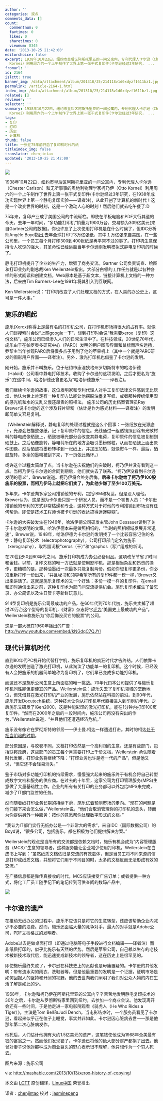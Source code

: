 ```yaml
---
author: ''
categories: 观点
comments_data: []
count:
  commentnum: 0
  favtimes: 0
  likes: 0
  sharetimes: 0
  viewnum: 8345
date: '2013-10-25 21:42:00'
editorchoice: false
excerpt: 1938年10月22曰，纽约市皇后区阿斯托里亚的一间公寓内，专利代理人卡尔逊（Chester Carlson）和无所事事的奥地利物理学家柯乃伊（Otto
  Kornei）利用周六的一个上午制作了世界上第一张干式复印件(卡尔逊经过3年研究， ...
fromurl: ''
id: 2164
islctt: true
banner_img: /data/attachment/album/201310/25/214118v1d0xdyzf1611bz1.jpg
permalink: /article-2164-1.html
index_img: /data/attachment/album/201310/25/214118v1d0xdyzf1611bz1.jpg.thumb.jpg
related: []
reviewer: ''
selector: ''
summary: 1938年10月22曰，纽约市皇后区阿斯托里亚的一间公寓内，专利代理人卡尔逊（Chester Carlson）和无所事事的奥地利物理学家柯乃伊（Otto
  Kornei）利用周六的一个上午制作了世界上第一张干式复印件(卡尔逊经过3年研究， ...
tags:
- 复印
- 打印
- 历史
- 计算机
thumb: false
title: 一张在75年前开启了复印机时代的纸
titleindex_img: false
translator: chenjintao
updated: '2013-10-25 21:42:00'
---
```


 ![](/data/attachment/album/201310/25/214118v1d0xdyzf1611bz1.jpg)


1938年10月22曰，纽约市皇后区阿斯托里亚的一间公寓内，专利代理人卡尔逊（Chester Carlson）和无所事事的奥地利物理学家柯乃伊（Otto Kornei）利用周六的一个上午制作了世界上第一张干式复印件(卡尔逊经过3年研究，在1938年成功实现世界上第一个静电复印实验——译者注)，从此开创了计算机的新时代！这是一个改变世界的时刻，这是一个激动人心的时刻！然后他们就去吃午餐了:D


75年来，复印产业成了美国公司的中流砥柱。即使在平板电脑和PDF大行其道的今天，去年一年时间，“多功能打印机”销量为1900万台，交易额为309亿美元(来自Gartner公司的数据)。你也许忘了上次使用打印机是在什么时候了，但IDC分析师Angèle Boyd指出,去年全球打印了3万亿张纸，其中１万亿张来自美国。在一些公司里，一个员工每个月打印300到400张纸是再平常不过的事了。打印机生意保持令人吃惊的强大，其革命性已经远超当年卡尔逊刚发明模拟式静电复印机的时候了。


静电打印机提升了企业的生产力，增强了商务交流。Gartner 公司负责调查、绘图和打印业务的副总裁Ken Weilerstein指出，大部分白领的工作任务就是以各种各样的形式阅读和创建文档。Web原本是基于超文本，链接计算机上文档的一种方法，后来由Tim Burners-Lee在1991年将其引入到互联网。


Ken Weilerstein说：“打印机改变了人们处理文档的方式，在人类的办公史上，这可是一件大事。”


**施乐的崛起**
---------


施乐(Xerox)称得上是最有名的打印机公司，在打印机市场持很大的占有率。就像人们谈搜索时会说“上网google一下”，谈到打印时会说“我需要xerox（复印）这份文档”，施乐公司已经渗入人们的日常生活中了。在科技领域，20世纪70年代，施乐由于在帕罗奥多研究中心（PARC）发明的用户图形界面和鼠标而声名远扬，乔帮主当年参观PARC后将很多点子用到了他的苹果机上（其中一个就是PARC研发的图形用户界面——译者注）。另外，激光打印机也借鉴了卡尔逊的发明。


刚开始，施乐并不叫施乐。位于纽约市康涅狄格州罗切斯特市的哈洛伊德（Haloid）公司看中静电打印技术，收购了卡尔逊的这项发明，之后才更名为“施乐”(在这中间，哈洛伊德还曾更名为“哈洛伊德施乐”——译者注)。


我们继续卡尔逊的故事，这位发明家和专利代理人对手工复印法律文件感到无比厌烦，他认为世上肯定有一种复印方法能让他摆脱油墨复写纸，或者那种传统使用湿的感光纸和水的又乱又慢还昂贵的照相法。 施乐公司的历史档案管理员Ray Brewer说卡尔逊的这个涉及锌片锌粉（估计是作为感光材料——译者注）的发明即简单又容易复制。


（Weilerstein解释说，静电复印的处理过程就是这么个回事：一张纸放在光源底下，光源会扫描整张纸，记下复印原件的信息。光线通过一组透镜照到涂有光敏材料的静电成像硒鼓上，硒鼓被曝光部分会改变其静电荷，复印原件的信息被复制到硒鼓上。之后硒像旋转，静电荷所在的地方会吸引墨粉微粒，从而在硒鼓上画出原件图像。然后硒鼓将墨粉转移到一张纸上，并加压加热，就像熨斗一样。最后，硒鼓旋转，多余的墨粉被刮下来，下一页依此循环。）


或许这个过程太简单了点。当卡尔逊在庆祝他们的突破时，柯乃伊并没有看到这一点。当柯乃伊与卡尔逊的合同到期后，他们就失去了联系。“柯乃伊没看到卡尔逊发明的意义”，Brewer说道。柯乃伊将会终身后悔。**后来卡尔逊给了柯乃伊100股施乐的股票，而柯乃伊马上就把它们卖了，为此他少嫌了至少100万美元。**


多年来，卡尔逊向多家公司推销他的专利，包括IBM和柯达，但是没人理他。Brewer认为，这是因为卡尔逊只是一个研发人员，而不是一个销售人员：“卡尔逊推销他的专利的方式非常枯燥和专业，这种方式对于将他的专利推销到市场没有任何帮助，即使是技术工程师也被卡尔逊的表达搞得迷迷糊糊”。


卡尔逊的大突破发生在1946年，哈洛伊德公司研发主管John Dessauer读到了关于卡尔逊发明的文章。哈洛伊德本来是做照相纸的，“当时的照相领域发展非常迅速”，Brewer说。1948年，哈洛伊德为卡尔逊的发明找了一个比较容易记住的名字：静电复印技术（electrophotography）。公司打印部门定名为施乐（xerography），取希腊词根“xeros（干）”和“graphos（写）”组成的新词。


在20世纪50到60年代之间，施乐打印机成为办公必备用品。这项改革节省了时间和金钱。以前，复印文档的唯一方法就是使用影印机，那是相当杂乱和昂贵的操作，更糟糕的是，那种油墨纸一次最多只能复制两份。假如你想复印更多份，你必须重新打印一份出来，“并且秘书和领导希望所有的复印件都一模一样，”Brewer又出来讲话了。这就是施乐复印术的又一个好处：多份一模一样的复印件。在email和即时通信出来之前，这种复印术为部门间交流提供机会。施乐复印术催生了备忘录、办公简讯以及生日贺卡等新鲜玩意儿。


914型复印机是施乐公司最成功的产品。在60年代到70年代初，施乐共卖掉了超过20万台这个型号的复印机，《财富》杂志将它[评为](http://money.cnn.com/2010/01/21/technology/xerox_copiers.fortune/index.htm)“美国史上最成功的产品”。Weilerstein称施乐为“你后悔没买它的股票”的公司。


这是一部大概在1960年播出的广告：<http://www.youtube.com/embed/kNGdqC7QJYI>


**现代计算机时代**
-----------


直到80年代PC机开始代替打字机，施乐复印机的疯狂时代才告终结。人们依靠卡尔逊的发明创造了激光打印机，从此淘汰了功能单一的复印机。这个时候，已经没有人会把施乐的机器简单地称为复印机了，它们早已变成多功能打印机。


而这还不是施乐公司生意上所面临的唯一挑战。70年代曰本公司提供了与施乐复印机同性能但更便宜的产品。Weilerstein说：施乐失去了复印机领域的垄断地位，但凭借其在激光打印机产业的发展，施乐依然站在科技的前沿。到90年代，施乐开发Docutech系统，这种技术让你从打印机年代直接进入到印刷机年代。之后施乐又研发了iGen2000，这是种能彩印的激光打印机，能在1分钟内打印100页复印件。“然而在2000年之后的一段时间内，施乐公司再没有突出的作为，”Weilerstein说道，“并且他们还遭遇经济危机。”


施乐没有像它在罗彻斯特的邻居——伊士曼.柯达一样遭遇打击。其时的柯达[处于相当阴暗的时期](http://www.usatoday.com/story/money/business/2013/09/03/kodak-bankruptcy-ends/2759965/)。


部分原因是，与胶卷不同，文档打印依然是一个高利润的生意。还是有些部门，包括联邦政府，这些部门的员工每个月需要打印上千份文档。Weilerstein 承认随着时代发展，打印业务将继续下降：“打印业务也许是老一代的产品”，但是他又说，“但它还不会轻易消失。”


鉴于市场对多功能打印机的持续需求，慢慢强大起来的施乐终于有机会将自己转型成数字文档和服务的供应商。在过去的十年里，这家公司为打印管理服务(MPS)生意做了大量基础性工作。企业的所有有关打印的业务都可以外包给MPS来完成，减少了IT部门监控的任务。


然而随着纸打印业务长期的持续下滑，施乐试着预测市场的走向。“现在的问题是他们接下来会怎么做，”Weilerstein说，“他们会取消管理你的打印机的念头，转而为你提供另外一种服务：按你的意愿帮你处理数字形式的文档。”


“我认为IT部门实行无纸办公是一个非常大的需求”，来自IDC（国际数据公司）的Boyd说，“很多公司，包括施乐，都在积极为他们提供解决方案。”


Weilerstein的观点是当所有的交流都是依赖文档时，施乐有机会成为“内容管理服务（MCS）”生意的领导者。这种服务能让企业减少使用打印机。Weilerstein在白皮书上写到：“虽然纸质文档依旧是交流的有效载体，但是当员工将不同来源的信息打印成纸质文档，并想将它们用于不同目的时，太多的文档反而无法形成有效的交流。”


在广播信息都是靠传真接收的时代，MCS应该接受广告订单；或者提供一种方式，将化工厂员工随手记下的笔记传到可供查阅的数码产品中。


 ![](/data/attachment/album/201310/25/21412049peee67074ae7pk.jpg)


**卡尔逊的遗产**
----------


在推动无纸办公的过程中，施乐不应该只是将它的生意转型，还应该帮助企业内减少不必要的浪费。然而，施乐还面临大量的竞争对手，最大的对手就是Adobe公司，PDF文档格式的发明者。


Adobe过去是做桌面打印（即通过电脑等电子手段进行文档编辑——译者注）而非纸质打印的，似乎比施乐有天然的优势。然后是苹果公司，自己赖以生存的老技术被新技术取代后，能迅速变成新技术的领导者，这在历史上是很罕见的。


即使施乐最终失败了，卡尔逊在科技史上的贡献也是毋庸置疑的。卡尔逊的其他发明：带有流水沟的雨衣、洗鞋器等，但是他最重要的发明是一个证据，证明市场是如何回报人的坚持和开阔的视野。他的去世向我们阐明了我们对公众人物的内在生活了解是如此的少。


1968年，卡尔逊和柯乃伊在阿斯托里亚的公寓内辛辛苦苦地发明静电复印技术的30年之后，卡尔逊从罗彻斯特家里回到纽约，去参加一个商业会议。他发现离开会还有一些时间，于是他走进一家电影院观看《骑虎人（He Who Rides a Tiger）》，主演是Tom Bell和Judi Dench。当电影结束时，一个服务员看见了卡尔逊，看起来似乎正在位子上睡觉，事实并非如此。卡尔逊因心脏病去世——那是他那年第二次心脏病发作。


他死后，人们估计他拥有大约1.5亿美元的遗产，这笔钱使他成为1968年全美最有钱的富翁之一。然而他们发现错了，卡尔逊已将他的绝大部分财产都捐了出去。他曾对妻子说他对那种成为商业巨头的野心表示很不理解，他只想作为一个穷人死去。


图片来源：施乐公司


 


via: <http://mashable.com/2013/10/13/xerox-history-of-copying/>


本文由 [LCTT](https://github.com/LCTT/TranslateProject) 原创翻译，[Linux中国](http://linux.cn/) 荣誉推出


译者：[chenjintao](https://github.com/chenjintao) 校对：[jasminepeng](https://github.com/jasminepeng)